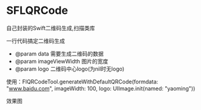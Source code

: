 # SFLQRCode
自己封装的Swift二维码生成,扫描类库

一行代码搞定二维码生成
*  @param data    需要生成二维码的数据
*  @param imageViewWidth    图片的宽度
*  @param logo   二维码中心logo(为nil时无logo)

使用：FlQRCodeTool.generateWithDefaultQRCode(formdata: "www.baidu.com", imageWidth: 100, logo: UIImage.init(named: "yaoming"))

效果图
